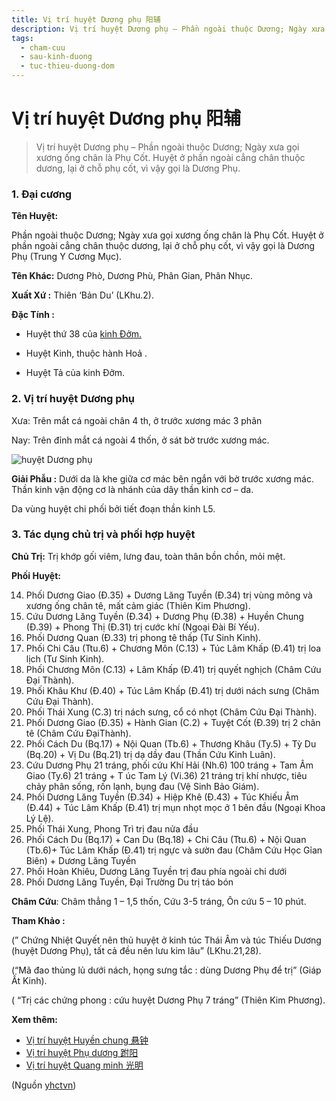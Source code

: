 ```yaml
---
title: Vị trí huyệt Dương phụ 阳辅
description: Vị trí huyệt Dương phụ – Phần ngoài thuộc Dương; Ngày xưa gọi xương ống chân là Phụ Cốt. Huyệt ở phần ngoài cẳng chân thuộc dương, lại ở chỗ phụ cốt, vì vậy gọi là Dương Phụ.
tags:
  - cham-cuu
  - sau-kinh-duong
  - tuc-thieu-duong-dom
---
```


# Vị trí huyệt Dương phụ 阳辅 

> Vị trí huyệt Dương phụ – Phần ngoài thuộc Dương; Ngày xưa gọi xương ống chân là Phụ Cốt. Huyệt ở phần ngoài cẳng chân thuộc dương, lại ở chỗ phụ cốt, vì vậy gọi là Dương Phụ.

### 1. Đại cương

**Tên Huyệt:**

Phần ngoài thuộc Dương; Ngày xưa gọi xương ống chân là Phụ Cốt. Huyệt ở phần ngoài cẳng chân thuộc dương, lại ở chỗ phụ cốt, vì vậy gọi là Dương Phụ (Trung Y Cương Mục).

**Tên Khác:** Dương Phò, Dương Phù, Phân Gian, Phân Nhục.

**Xuất Xứ :** Thiên ‘Bản Du’ (LKhu.2).

**Đặc Tính :**

+ Huyệt thứ 38 của [kinh Đởm.](/yhctvn/kinh-tuc-thieu-duong-dom)

+ Huyệt Kinh, thuộc hành Hoả .

+ Huyệt Tả của kinh Đởm.

### 2. Vị trí huyệt Dương phụ

Xưa: Trên mắt cá ngoài chân 4 th, ở trước xương mác 3 phân

Nay: Trên đỉnh mắt cá ngoài 4 thốn, ở sát bờ trước xương mác.

![huyệt Dương phụ](/imgs/yhctvn/huyet-duong-phu-300x169.jpg)

**Giải Phẫu :** Dưới da là khe giữa cơ mác bên ngắn với bờ trước xương mác. Thần kinh vận động cơ là nhánh của dây thần kinh cơ – da.

Da vùng huyệt chi phối bởi tiết đoạn thần kinh L5.

### 3. Tác dụng chủ trị và phối hợp huyệt

**Chủ Trị:** Trị khớp gối viêm, lưng đau, toàn thân bồn chồn, mỏi mệt.

**Phối Huyệt:**

14. Phối Dương Giao (Đ.35) + Dương Lăng Tuyền (Đ.34) trị vùng mông và xương ống chân tê, mất cảm giác (Thiên Kim Phương).
15. Cứu Dương Lăng Tuyền (Đ.34) + Dương Phụ (Đ.38) + Huyền Chung (Đ.39) + Phong Thị (Đ.31) trị cước khí (Ngoại Đài Bí Yếu).
16. Phối Dương Quan (Đ.33) trị phong tê thấp (Tư Sinh Kinh).
17. Phối Chi Câu (Ttu.6) + Chương Môn (C.13) + Túc Lâm Khấp (Đ.41) trị loa lịch (Tư Sinh Kinh).
18. Phối Chương Môn (C.13) + Lâm Khấp (Đ.41) trị quyết nghịch (Châm Cứu Đại Thành).
19. Phối Khâu Khư (Đ.40) + Túc Lâm Khấp (Đ.41) trị dưới nách sưng (Châm Cứu Đại Thành).
20. Phối Thái Xung (C.3) trị nách sưng, cổ có nhọt (Châm Cứu Đại Thành).
21. Phối Dương Giao (Đ.35) + Hành Gian (C.2) + Tuyệt Cốt (Đ.39) trị 2 chân tê (Châm Cứu ĐạiThành).
22. Phối Cách Du (Bq.17) + Nội Quan (Tb.6) + Thương Khâu (Ty.5) + Tỳ Du (Bq.20) + Vị Du (Bq.21) trị dạ dầy đau (Thần Cứu Kinh Luân).
23. Cứu Dương Phụ 21 tráng, phối cứu Khí Hải (Nh.6) 100 tráng + Tam Âm Giao (Ty.6) 21 tráng + T úc Tam Lý (Vi.36) 21 tráng trị khí nhược, tiêu chảy phân sống, rốn lạnh, bụng đau (Vệ Sinh Bảo Giám).
24. Phối Dương Lăng Tuyền (Đ.34) + Hiệp Khê (Đ.43) + Túc Khiếu Âm (Đ.44) + Túc Lâm Khấp (Đ.41) trị mụn nhọt mọc ở 1 bên đầu (Ngoại Khoa Lý Lệ).
25. Phối Thái Xung, Phong Trì trị đau nửa đầu
26. Phối Cách Du (Bq.17) + Can Du (Bq.18) + Chi Câu (Ttu.6) + Nội Quan (Tb.6)+ Túc Lâm Khấp (Đ.41) trị ngực và sườn đau (Châm Cứu Học Gỉan Biên) + Dương Lăng Tuyền
27. Phối Hoàn Khiêu, Dương Lăng Tuyền trị đau phía ngoài chi dưới
28. Phối Dương Lăng Tuyền, Đại Trường Du trị táo bón

**Châm Cứu**: Châm thẳng 1 – 1,5 thốn, Cứu 3-5 tráng, Ôn cứu 5 – 10 phút.

**Tham Khảo :**

(” Chứng Nhiệt Quyết nên thủ huyệt ở kinh túc Thái Âm và túc Thiếu Dương (huyệt Dương Phụ), tất cả đều nên lưu kim lâu” (LKhu.21,28).

(“Mã đao thủng lủ dưới nách, họng sưng tắc : dùng Dương Phụ để trị” (Giáp Ất Kinh).

( “Trị các chứng phong : cứu huyệt Dương Phụ 7 tráng” (Thiên Kim Phương).

**Xem thêm:**

* [Vị trí huyệt Huyền chung 悬钟](/yhctvn/vi-tri-huyet-huyen-chung-%e6%82%ac%e9%92%9f)
* [Vị trí huyệt Phụ dương 跗阳](/yhctvn/vi-tri-huyet-phu-duong-%e8%b7%97%e9%98%b3)
* [Vị trí huyệt Quang minh 光明](/yhctvn/vi-tri-huyet-quang-minh-%e5%85%89%e6%98%8e)

(Nguồn <a href="https://yhctvn.com/vi-tri-huyet-duong-phu-阳辅/" target="_blank">yhctvn</a>)
